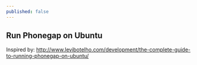 ```yaml
---
published: false
---
```


## Run Phonegap on Ubuntu

Inspired by: http://www.levibotelho.com/development/the-complete-guide-to-running-phonegap-on-ubuntu/
